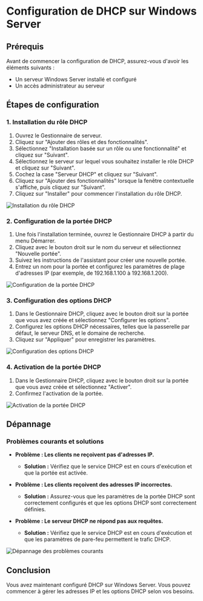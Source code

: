 # Configuration de DHCP sur Windows Server

## Prérequis

Avant de commencer la configuration de DHCP, assurez-vous d'avoir les éléments suivants :
- Un serveur Windows Server installé et configuré
- Un accès administrateur au serveur

## Étapes de configuration

### 1. Installation du rôle DHCP

1. Ouvrez le Gestionnaire de serveur.
2. Cliquez sur "Ajouter des rôles et des fonctionnalités".
3. Sélectionnez "Installation basée sur un rôle ou une fonctionnalité" et cliquez sur "Suivant".
4. Sélectionnez le serveur sur lequel vous souhaitez installer le rôle DHCP et cliquez sur "Suivant".
5. Cochez la case "Serveur DHCP" et cliquez sur "Suivant".
6. Cliquez sur "Ajouter des fonctionnalités" lorsque la fenêtre contextuelle s'affiche, puis cliquez sur "Suivant".
7. Cliquez sur "Installer" pour commencer l'installation du rôle DHCP.

![Installation du rôle DHCP](../images/windows_server_dhcp_installation.png)

### 2. Configuration de la portée DHCP

1. Une fois l'installation terminée, ouvrez le Gestionnaire DHCP à partir du menu Démarrer.
2. Cliquez avec le bouton droit sur le nom du serveur et sélectionnez "Nouvelle portée".
3. Suivez les instructions de l'assistant pour créer une nouvelle portée.
4. Entrez un nom pour la portée et configurez les paramètres de plage d'adresses IP (par exemple, de 192.168.1.100 à 192.168.1.200).

![Configuration de la portée DHCP](../images/windows_server_dhcp_scope.png)

### 3. Configuration des options DHCP

1. Dans le Gestionnaire DHCP, cliquez avec le bouton droit sur la portée que vous avez créée et sélectionnez "Configurer les options".
2. Configurez les options DHCP nécessaires, telles que la passerelle par défaut, le serveur DNS, et le domaine de recherche.
3. Cliquez sur "Appliquer" pour enregistrer les paramètres.

![Configuration des options DHCP](../images/windows_server_dhcp_options.png)

### 4. Activation de la portée DHCP

1. Dans le Gestionnaire DHCP, cliquez avec le bouton droit sur la portée que vous avez créée et sélectionnez "Activer".
2. Confirmez l'activation de la portée.

![Activation de la portée DHCP](../images/windows_server_dhcp_activate.png)

## Dépannage

### Problèmes courants et solutions

- **Problème : Les clients ne reçoivent pas d'adresses IP.**
  - **Solution :** Vérifiez que le service DHCP est en cours d'exécution et que la portée est activée.

- **Problème : Les clients reçoivent des adresses IP incorrectes.**
  - **Solution :** Assurez-vous que les paramètres de la portée DHCP sont correctement configurés et que les options DHCP sont correctement définies.

- **Problème : Le serveur DHCP ne répond pas aux requêtes.**
  - **Solution :** Vérifiez que le service DHCP est en cours d'exécution et que les paramètres de pare-feu permettent le trafic DHCP.

![Dépannage des problèmes courants](../images/windows_server_dhcp_troubleshooting.png)

## Conclusion

Vous avez maintenant configuré DHCP sur Windows Server. Vous pouvez commencer à gérer les adresses IP et les options DHCP selon vos besoins.
